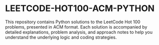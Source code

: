 # LEETCODE-HOT100-ACM-PYTHON
This repository contains Python solutions to the LeetCode Hot 100 problems, presented in ACM format. Each solution is accompanied by detailed explanations, problem analysis, and approach notes to help you understand the underlying logic and coding strategies.
